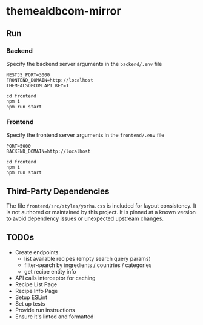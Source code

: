 # themealdbcom-mirror

## Run

### Backend

Specify the backend server arguments in the `backend/.env` file

```
NESTJS_PORT=3000
FRONTEND_DOMAIN=http://localhost
THEMEALSDBCOM_API_KEY=1
```

```
cd frontend
npm i
npm run start
```

### Frontend

Specify the frontend server arguments in the `frontend/.env` file

```
PORT=5000
BACKEND_DOMAIN=http://localhost
```

```
cd frontend
npm i
npm run start
```

## Third-Party Dependencies

The file `frontend/src/styles/yorha.css` is included for layout consistency.
It is not authored or maintained by this project. It is pinned at a known
version to avoid dependency issues or unexpected upstream changes.

## TODOs

- Create endpoints:
    - list available recipes (empty search query params)
    - filter-search by ingredients / countries / categories
    - get recipe entity info
- API calls interceptor for caching
- Recipe List Page
- Recipe Info Page
- Setup ESLint
- Set up tests
- Provide run instructions
- Ensure it's linted and formatted
